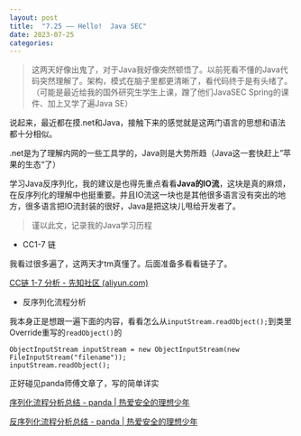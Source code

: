 ```yaml
---
layout: post
title:  "7.25 —— Hello!  Java SEC"
date: 2023-07-25
categories: 
---
```




>  这两天好像出鬼了，对于Java我好像突然顿悟了。以前死看不懂的Java代码突然理解了。架构，模式在脑子里都更清晰了，看代码终于是有头绪了。（可能是最近给我的国外研究生学生上课，蹭了他们JavaSEC Spring的课件、加上又学了遍Java SE）



说起来，最近都在摸.net和Java，接触下来的感觉就是这两门语言的思想和语法都十分相似。

.net是为了理解内网的一些工具学的，Java则是大势所趋（Java这一套快赶上”苹果的生态“了）

学习Java反序列化，我的建议是也得先重点看看**Java的IO流**，这块是真的麻烦，在反序列化的理解中也挺重要。并且IO流这一块也是其他很多语言没有突出的地方，很多语言把IO流封装的很好，Java是把这块儿甩给开发者了。



> 谨以此文，记录我的Java学习历程

* CC1-7 链

我看过很多遍了，这两天才tm真懂了。后面准备多看看链子了。

[CC链 1-7 分析 - 先知社区 (aliyun.com)](https://xz.aliyun.com/t/9409#toc-0)



* 反序列化流程分析

我本身正是想跟一遍下面的内容，看看怎么从`inputStream.readObject();`到类里Override重写的`readObject()`的

```
ObjectInputStream inputStream = new ObjectInputStream(new FileInputStream("filename"));
inputStream.readObject();
```

正好碰见panda师傅文章了，写的简单详实

[序列化流程分析总结 - panda \| 热爱安全的理想少年](https://www.cnpanda.net/sec/893.html)

[反序列化流程分析总结 - panda \| 热爱安全的理想少年](https://www.cnpanda.net/sec/928.html)





